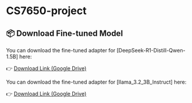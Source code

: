 # CS7650-project


## 📦 Download Fine-tuned Model

You can download the fine-tuned adapter for [DeepSeek-R1-Distill-Qwen-1.5B] here:

👉 [Download Link (Google Drive)](https://drive.google.com/drive/folders/1SnD9AIisQqdQmMxc8VamCzP-U-NxO8Ky?usp=sharing)

You can download the fine-tuned adapter for [llama_3.2_3B_Instruct] here:

👉 [Download Link (Google Drive)](https://drive.google.com/file/d/1evxjquaUD9QOJC5e7wfZfe5tjL7T8ZKf/view?usp=sharing)




